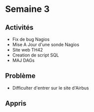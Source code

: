 # Semaine 3

## Activités
- Fix de bug Nagios
- Mise A Jour d'une sonde Nagios 
- Site web TH42
- Creation de script SQL
- MAJ DAGs
  
## Problème
- Difficulter d'entrer sur le site d'Airbus

## Appris

